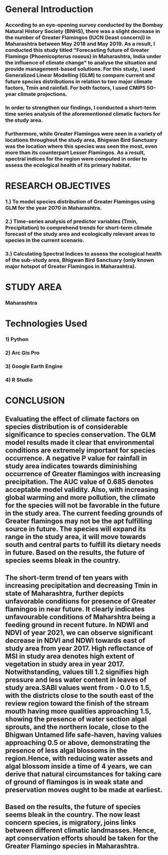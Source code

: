 # General Introduction
### According to an eye-opening survey conducted by the Bombay Natural History Society (BNHS), there was a slight decrease in the number of Greater Flamingos (IUCN (least concern)) in Maharashtra between May 2018 and May 2019. As a result, I conducted this study titled "Forecasting future of Greater Flamingo (Phoenicopterus roseus) in Maharashtra, India under the influence of climate change" to analyse the situation and provide management-based solutions. For this study, I used Generalized Linear Modelling (GLM) to compare current and future species distributions in relation to two major climate factors, Tmin and rainfall. For both factors, I used CMIP5 50-year climate projections. 

### In order to strengthen our findings, I conducted a short-term time series analysis of the aforementioned climatic factors for the study area.

### Furthermore, while Greater Flamingos were seen in a variety of locations throughout the study area, Bhigwan Bird Sanctuary was the location where this species was seen the most, even more than its counterpart Lesser Flamingos. As a result, spectral indices for the region were computed in order to assess the ecological health of its primary habitat.

# RESEARCH OBJECTIVES
### 1.) To model species distribution of Greater Flamingos using GLM for the year 2070 in Maharashtra.
### 2.) Time-series analysis of predictor variables (Tmin, Precipitation) to comprehend trends for short-term climate forecast of the study area and ecologically relevant areas to species in the current scenario.
### 3.) Calculating Spectral Indices to assess the ecological health of the sub-study area, Bhigwan Bird Sanctuary (only known major hotspot of Greater Flamingos in Maharashtra).

# STUDY AREA
### Maharashtra

# Technologies Used
### 1) Python
### 2) Arc Gis Pro
### 3) Google Earth Engine
### 4) R Studio

# CONCLUSION
## Evaluating the effect of climate factors on species distribution is of considerable significance to species conservation. The GLM model results made it clear that environmental conditions are extremely important for species occurrence. A negative P value for rainfall in study area indicates towards diminishing occurrence of Greater flamingos with increasing precipitation. The AUC value of 0.685 denotes acceptable model validity. Also, with increasing global warming and more pollution, the climate for the species will not be favorable in the future in the study area. The current feeding grounds of Greater flamingos may not be the apt fulfilling source in future. The species will expand its range in the study area, it will move towards south and central parts to fulfill its dietary needs in future. Based on the results, the future of species seems bleak in the country. 

## The short-term trend of ten years with increasing precipitation and decreasing Tmin in state of Maharashtra, further depicts unfavorable conditions for presence of Greater flamingos in near future. It clearly indicates unfavourable conditions of Maharshtra being a feeding ground in recent future. In NDWI and NDVI of year 2021, we can observe significant decrease in NDVI and NDWI towards east of study area from year 2017. High reflectance of MSI in study area denotes high extent of vegetation in study area in year 2017. Notwithstanding, values till 1.2 signifies high pressure and less water content in leaves of study area.SABI values went from - 0.0 to 1.5, with the districts close to the south east of the review region toward the finish of the stream mouth having more qualities approaching 1.5, showing the presence of water section algal sprouts, and the northern locale, close to the Bhigwan Untamed life safe-haven, having values approaching 0.5 or above, demonstrating the presence of less algal blossoms in the region.Hence, with reducing water assets and algal blossom inside a time of 4 years, we can derive that natural circumstances for taking care of ground of flamingos is in weak state and preservation moves ought to be made at earliest.

## Based on the results, the future of species seems bleak in the country. The now least concern species, is migratory, joins links between different climatic landmasses. Hence, apt conservation efforts should be taken for the Greater Flamingo species in Maharashtra. 


